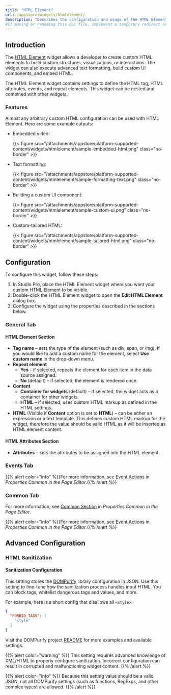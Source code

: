 ```yaml
---
title: "HTML Element"
url: /appstore/widgets/htmlelement/
description: "Describes the configuration and usage of the HTML Element widget, which is available in the Mendix Marketplace."
#If moving or renaming this doc file, implement a temporary redirect and let the respective team know they should update the URL in the product. See Mapping to Products for more details.
---
```


## Introduction

The [HTML Element](https://marketplace.mendix.com/link/component/204843) widget allows a developer to create custom HTML elements to build custom structures, visualizations, or interactions. The widget can also execute advanced text formatting, build custom UI components, and embed HTML.

The HTML Element widget contains settings to define the HTML tag, HTML attributes, events, and repeat elements. This widget can be nested and combined with other widgets.

### Features

Almost any arbitrary custom HTML configuration can be used with HTML Element. Here are some example outputs:

* Embedded video:

    {{< figure src="/attachments/appstore/platform-supported-content/widgets/htmlelement/sample-embedded-html.png" class="no-border" >}}

* Text formatting:

    {{< figure src="/attachments/appstore/platform-supported-content/widgets/htmlelement/sample-formatting-text.png" class="no-border" >}}

* Building a custom UI component:

    {{< figure src="/attachments/appstore/platform-supported-content/widgets/htmlelement/sample-custom-ui.png" class="no-border" >}}

* Custom-tailored HTML:

    {{< figure src="/attachments/appstore/platform-supported-content/widgets/htmlelement/sample-tailored-html.png" class="no-border" >}}

## Configuration

To configure this widget, follow these steps:

1. In Studio Pro, place the HTML Element widget where you want your custom HTML Element to be visible.
2. Double-click the HTML Element widget to open the **Edit HTML Element** dialog box.
3. Configure the widget using the properties described in the sections below.

### General Tab

#### HTML Element Section

* **Tag name** – sets the type of the element (such as div, span, or img). If you would like to add a custom name for the element, select **Use custom name** in the drop-down menu.
* **Repeat element**
    * **Yes** – if selected, repeats the element for each item in the data source assigned.
    * **No** (default) – if selected, the element is rendered once. 
* **Content**
    * **Container for widgets** (default) – if selected, the widget acts as a container for other widgets.
    * **HTML** – if selected, uses custom HTML markup as defined in the HTML settings. 
* **HTML** (Visible if **Content** option is set to **HTML**) – can be either an expression or a text template. This defines custom HTML markup for the widget, therefore the value should be valid HTML as it will be inserted as HTML element content.

#### HTML Attributes Section

* **Attributes** – sets the attributes to be assigned into the HTML element.

### Events Tab

{{% alert color="info" %}}For more information, see [Event Actions](/refguide/on-click-event/#actions) in *Properties Common in the Page Editor*.{{% /alert %}}

### Common Tab

For more information, see [Common Section](/refguide/common-widget-properties/#common-properties) in *Properties Common in the Page Editor*.

{{% alert color="info" %}}For more information, see [Event Actions](/refguide/on-click-event/#actions) in *Properties Common in the Page Editor*.{{% /alert %}}

## Advanced Configuration

### HTML Sanitization

#### Sanitization Configuration

This setting stores the [DOMPurify](https://cure53.de/purify) library configuration in JSON. Use this setting to fine-tune how the sanitization process handles input HTML. You can block tags, whitelist dangerous tags and values, and more.

For example, here is a short config that disallows all `<style>`:

```json
{
  "FORBID_TAGS": [
    "style"
  ]
}
```

Visit the DOMPurify project [README](https://github.com/cure53/DOMPurify/blob/main/README.md) for more examples and available settings.

{{% alert color="warning" %}}
This setting requires advanced knowledge of XML/HTML to properly configure sanitization. Incorrect configuration can result in corrupted and malfunctioning widget content.
{{% /alert %}}

{{% alert color="info" %}}
Because this setting value should be a valid JSON, not all DOMPurify settings (such as functions, RegExps, and other complex types) are allowed.
{{% /alert %}}
